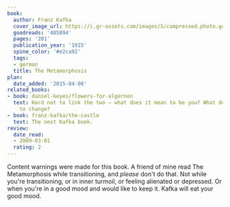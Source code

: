 ```yaml
---
book:
  author: Franz Kafka
  cover_image_url: https://i.gr-assets.com/images/S/compressed.photo.goodreads.com/books/1359061917l/485894._SY160_.jpg
  goodreads: '485894'
  pages: '201'
  publication_year: '1915'
  spine_color: '#e2ca92'
  tags:
  - german
  title: The Metamorphosis
plan:
  date_added: '2015-04-08'
related_books:
- book: daniel-keyes/flowers-for-algernon
  text: Hard not to link the two – what does it mean to be you? What does it mean
    to change?
- book: franz-kafka/the-castle
  text: The next Kafka book.
review:
  date_read:
  - 2009-03-01
  rating: 2
---
```


Content warnings were made for this book. A friend of mine read The Metamorphosis while transitioning, and *please*
don't do that. Not while you're transitioning, or in inner turmoil, or feeling alienated or depressed. Or when you're in
a good mood and would like to keep it. Kafka will eat your good mood.
